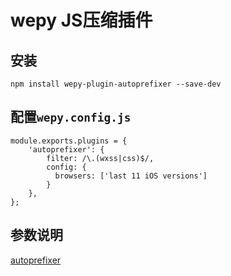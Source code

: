 # wepy JS压缩插件

## 安装

```
npm install wepy-plugin-autoprefixer --save-dev
```

## 配置`wepy.config.js`

```
module.exports.plugins = {
    'autoprefixer': {
        filter: /\.(wxss|css)$/,
        config: {
          browsers: ['last 11 iOS versions']
        }
    },
};
```


## 参数说明	

[autoprefixer](https://github.com/postcss/autoprefixer#options)